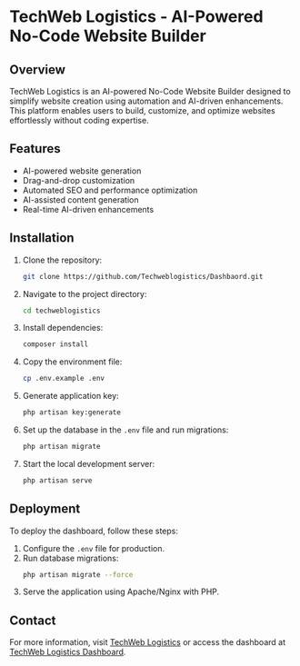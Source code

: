 # TechWeb Logistics - AI-Powered No-Code Website Builder

## Overview
TechWeb Logistics is an AI-powered No-Code Website Builder designed to simplify website creation using automation and AI-driven enhancements. This platform enables users to build, customize, and optimize websites effortlessly without coding expertise.

## Features
- AI-powered website generation
- Drag-and-drop customization
- Automated SEO and performance optimization
- AI-assisted content generation
- Real-time AI-driven enhancements

## Installation
1. Clone the repository:
   ```sh
   git clone https://github.com/Techweblogistics/Dashbaord.git
   ```
2. Navigate to the project directory:
   ```sh
   cd techweblogistics
   ```
3. Install dependencies:
   ```sh
   composer install
   ```
4. Copy the environment file:
   ```sh
   cp .env.example .env
   ```
5. Generate application key:
   ```sh
   php artisan key:generate
   ```
6. Set up the database in the `.env` file and run migrations:
   ```sh
   php artisan migrate
   ```
7. Start the local development server:
   ```sh
   php artisan serve
   ```

## Deployment
To deploy the dashboard, follow these steps:
1. Configure the `.env` file for production.
2. Run database migrations:
   ```sh
   php artisan migrate --force
   ```
3. Serve the application using Apache/Nginx with PHP.

## Contact
For more information, visit [TechWeb Logistics](http://techweblogistics.com/) or access the dashboard at [TechWeb Logistics Dashboard](https://app.techweblogistics.com/login).

